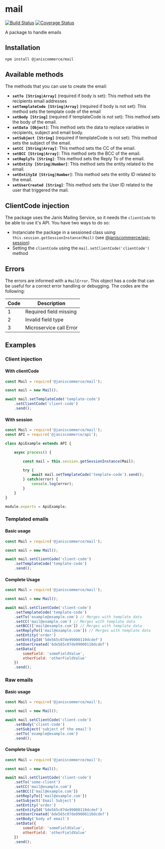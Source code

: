 # mail

[![Build Status](https://travis-ci.org/janis-commerce/mail.svg?branch=master)](https://travis-ci.org/janis-commerce/mail)
[![Coverage Status](https://coveralls.io/repos/github/janis-commerce/mail/badge.svg?branch=master)](https://coveralls.io/github/janis-commerce/mail?branch=master)

A package to handle emails

## Installation

```sh
npm install @janiscommerce/mail
```
## Available methods

The methods that you can use to create the email:
- **`setTo [String|Array]`** (required if body is set): This method sets the recipients email addresses
- **`setTemplateCode [String|Array]`** (required if body is not set): This method sets the template code of the email
- **`setBody [String]`** (required if templateCode is not set): This method sets the body of the email.
- **`setData [Object]`**: This method sets the data to replace variables in recipients, subject and email body.
- **`setSubject [String]`** (required if templateCode is not set): This method sets the subject of the email.
- **`setCC [String|Array]`**: This method sets the CC of the email.
- **`setBCC [String|Array]`**: This method sets the BCC of the email.
- **`setReplyTo [String]`**: This method sets the Reply To of the email.
- **`setEntity [String|Number]`**: This method sets the entity related to the email.
- **`setEntityId [String|Number]`**: This method sets the entity ID related to the email.
- **`setUserCreated [String]`**: This method sets the User ID related to the user that triggered the mail.

## ClientCode injection

The package uses the Janis Mailing Service, so it needs the `clientCode` to be able to use it's API. You have two ways to do so:

- Instanciate the package in a sessioned class using `this.session.getSessionInstance(Mail)` (see [@janiscommerce/api-session](https://www.npmjs.com/package/@janiscommerce/api-session))
- Setting the `clientCode` using the `mail.setClientCode('clientCode')` method

## Errors

The errors are informed with a `MailError`.
This object has a code that can be useful for a correct error handling or debugging.
The codes are the following:

| Code | Description                    |
|------|--------------------------------|
| 1    | Required field missing         |
| 2    | Invalid field type             |
| 3    | Microservice call Error        |

## Examples

### Client injection

#### With clientCode

```js
const Mail = require('@janiscommerce/mail');

const mail = new Mail();

await mail.setTemplateCode('template-code')
	.setClientCode('client-code')
	.send();
```

#### With session

```js
const Mail = require('@janiscommerce/mail');
const API = require('@janiscommerce/api');

class ApiExample extends API {

	async process() {

		const mail = this.session.getSessionInstance(Mail);

		try {
			await mail.setTemplateCode('template-code').send();
		} catch(error) {
			console.log(error);
		}
	}
}

module.exports = ApiExample;

```

### Templated emails

#### Basic usage

```js
const Mail = require('@janiscommerce/mail');

const mail = new Mail();

await mail.setClientCode('client-code')
	.setTemplateCode('template-code')
	.send();
```

#### Complete Usage

```js
const Mail = require('@janiscommerce/mail');

const mail = new Mail();

await mail.setClientCode('client-code')
	.setTemplateCode('template-code')
	.setTo('example@example.com') // Merges with template data
	.setCC('mail@example.com') // Merges with template data
	.setBCC(['mail@example.com']) // Merges with template data
	.setReplyTo(['mail@example.com']) // Merges with template data
	.setEntity('order')
	.setEntityId('5de565c07de99000110dcdef')
	.setUserCreated('6de565c07de99000110dcdef')
	.setData({
		someField: 'someFieldValue',
		otherField: 'otherFieldValue'
	})
	.send();
```

### Raw emails

#### Basic usage

```js
const Mail = require('@janiscommerce/mail');

const mail = new Mail();

await mail.setClientCode('client-code')
	.setBody('client-code')
	.setSubject('subject of the email')
	.setTo('example@example.com')
	.send();
```

#### Complete Usage

```js
const Mail = require('@janiscommerce/mail');

const mail = new Mail();

await mail.setClientCode('client-code')
	.setTo('some-client')
	.setCC('mail@example.com')
	.setBCC(['mail@example.com'])
	.setReplyTo(['mail@example.com'])
	.setSubject('Email Subject')
	.setEntity('order')
	.setEntityId('5de565c07de99000110dcdef')
	.setUserCreated('6de565c07de99000110dcdef')
	.setBody('body of email')
	.setData({
		someField: 'someFieldValue',
		otherField: 'otherFieldValue'
	})
	.send();
```
